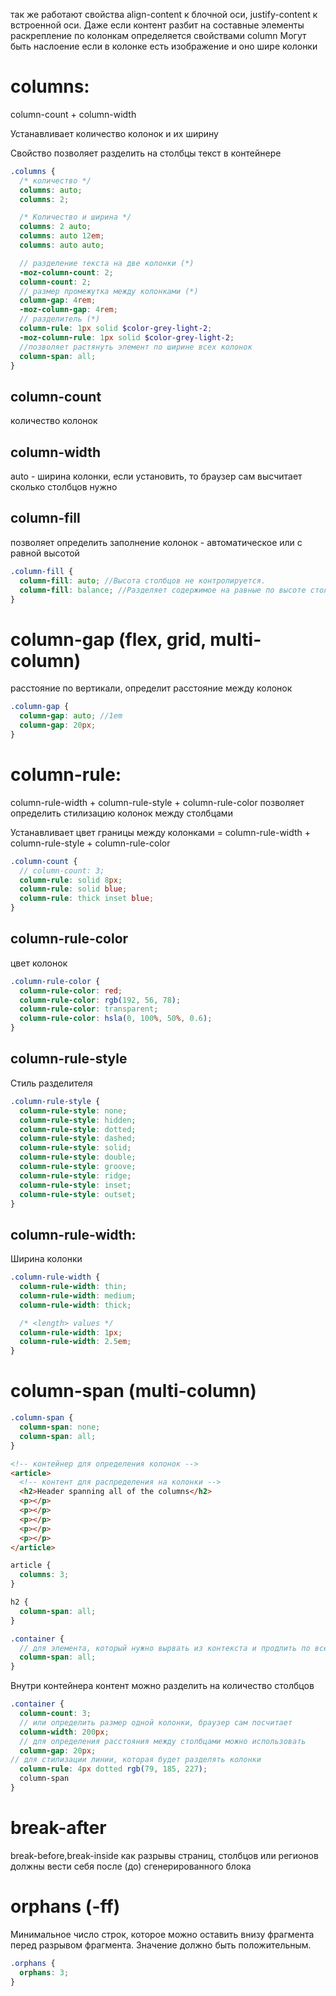 так же работают свойства align-content к блочной оси, justify-content к встроенной оси.
Даже если контент разбит на составные элементы раскрепление по колонкам определяется свойствами column
Могут быть наслоение если в колонке есть изображение и оно шире колонки

# columns:

column-count + column-width

Устанавливает количество колонок и их ширину

Свойство позволяет разделить на столбцы текст в контейнере

```scss
.columns {
  /* количество */
  columns: auto;
  columns: 2;

  /* Количество и ширина */
  columns: 2 auto;
  columns: auto 12em;
  columns: auto auto;

  // разделение текста на две колонки (*)
  -moz-column-count: 2;
  column-count: 2;
  // размер промежутка между колонками (*)
  column-gap: 4rem;
  -moz-column-gap: 4rem;
  // разделитель (*)
  column-rule: 1px solid $color-grey-light-2;
  -moz-column-rule: 1px solid $color-grey-light-2;
  //позволяет растянуть элемент по ширине всех колонок
  column-span: all;
}
```

## column-count

количество колонок

## column-width

auto - ширина колонки, если установить, то браузер сам высчитает сколько столбцов нужно

## column-fill

позволяет определить заполнение колонок - автоматическое или с равной высотой

```scss
.column-fill {
  column-fill: auto; //Высота столбцов не контролируется.
  column-fill: balance; //Разделяет содержимое на равные по высоте столбцы.
}
```

# column-gap (flex, grid, multi-column)

расстояние по вертикали, определит расстояние между колонок

```scss
.column-gap {
  column-gap: auto; //1em
  column-gap: 20px;
}
```

# column-rule:

column-rule-width + column-rule-style + column-rule-color позволяет определить стилизацию колонок между столбцами

Устанавливает цвет границы между колонками = column-rule-width + column-rule-style + column-rule-color

```scss
.column-count {
  // column-count: 3;
  column-rule: solid 8px;
  column-rule: solid blue;
  column-rule: thick inset blue;
}
```

## column-rule-color

цвет колонок

```scss
.column-rule-color {
  column-rule-color: red;
  column-rule-color: rgb(192, 56, 78);
  column-rule-color: transparent;
  column-rule-color: hsla(0, 100%, 50%, 0.6);
}
```

## column-rule-style

Стиль разделителя

```scss
.column-rule-style {
  column-rule-style: none;
  column-rule-style: hidden;
  column-rule-style: dotted;
  column-rule-style: dashed;
  column-rule-style: solid;
  column-rule-style: double;
  column-rule-style: groove;
  column-rule-style: ridge;
  column-rule-style: inset;
  column-rule-style: outset;
}
```

## column-rule-width:

Ширина колонки

```scss
.column-rule-width {
  column-rule-width: thin;
  column-rule-width: medium;
  column-rule-width: thick;

  /* <length> values */
  column-rule-width: 1px;
  column-rule-width: 2.5em;
}
```

# column-span (multi-column)

```scss
.column-span {
  column-span: none;
  column-span: all;
}
```

```html
<!-- контейнер для определения колонок -->
<article>
  <!-- контент для распределения на колонки -->
  <h2>Header spanning all of the columns</h2>
  <p></p>
  <p></p>
  <p></p>
  <p></p>
  <p></p>
</article>
```

```scss
article {
  columns: 3;
}

h2 {
  column-span: all;
}
```

```scss
.container {
  // для элемента, который нужно вырвать из контекста и продлить по всей ширине
  column-span: all;
}
```

Внутри контейнера контент можно разделить на количество столбцов

```scss
.container {
  column-count: 3;
  // или определить размер одной колонки, браузер сам посчитает
  column-width: 200px;
  // для определения расстояния между столбцами можно использовать
  column-gap: 20px;
// для стилизации линии, которая будет разделять колонки
  column-rule: 4px dotted rgb(79, 185, 227);
  column-span
}
```

# break-after

break-before,break-inside как разрывы страниц, столбцов или регионов должны вести себя после (до) сгенерированного блока

# orphans (-ff)

Минимальное число строк, которое можно оставить внизу фрагмента перед разрывом фрагмента. Значение должно быть положительным.

```scss
.orphans {
  orphans: 3;
}
```
